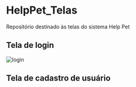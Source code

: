 # HelpPet_Telas
Repositório destinado às telas do sistema Help Pet


## Tela de login
![login](https://cloud.githubusercontent.com/assets/9848597/21756733/ccb250e6-d603-11e6-9631-5d056f39341f.png)


## Tela de cadastro de usuário
